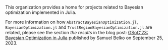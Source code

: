This organization provides a home for projects related to Bayesian optimization implemented in Julia.

For more information on how `AbstractBayesianOptimization.jl`, `BayesianOptimization.jl` and `TrustRegionBayesianOptimization.jl` are related, please see the section *the results* in the blog post: [GSoC'23: Bayesian Optimization in Julia](https://blog.belko.xyz/posts/BayesianOptimizationGSoC23/#the_results) published by Samuel Belko on September 25, 2023.
